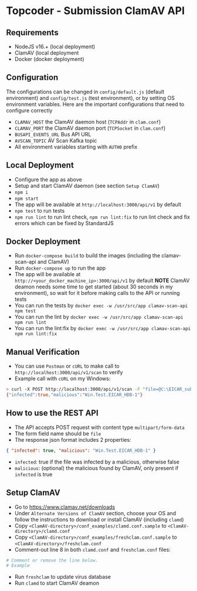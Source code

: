 # Topcoder - Submission ClamAV API

## Requirements

- NodeJS v16.+ (local deployment)
- ClamAV (local deployment
- Docker (docker deployment)

## Configuration

The configurations can be changed in `config/default.js` (default environment) and `config/test.js` (test environment), or by setting OS environment variables. Here are the important configurations that need to configure correctly

- `CLAMAV_HOST` the ClamAV daemon host (`TCPAddr` in `clam.conf`)
- `CLAMAV_PORT` the ClamAV daemon port (`TCPSocket` in `clam.conf`)
- `BUSAPI_EVENTS_URL` Bus API URL
- `AVSCAN_TOPIC` AV Scan Kafka topic
- All environment variables starting with `AUTH0` prefix

## Local Deployment

- Configure the app as above
- Setup and start ClamAV daemon (see section `Setup ClamAV`)
- `npm i`
- `npm start`
- The app will be available at `http://localhost:3000/api/v1` by default
- `npm test` to run tests
- `npm run lint` to run lint check, `npm run lint:fix` to run lint check and fix errors which can be fixed by StandardJS

## Docker Deployment

- Run `docker-compose build` to build the images (including the clamav-scan-api and ClamAV)
- Run `docker-compose up` to run the app
- The app will be available at `http://<your_docker_machine_ip>:3000/api/v1` by default
  **NOTE** ClamAV deamon needs some time to get started (about 30 seconds in my environment), so wait for it before making calls to the API or running tests
- You can run the tests by `docker exec -w /usr/src/app clamav-scan-api npm test`
- You can run the lint by `docker exec -w /usr/src/app clamav-scan-api npm run lint`
- You can run the lint:fix by `docker exec -w /usr/src/app clamav-scan-api npm run lint:fix`

## Manual Verification

- You can use `Postman` or `cURL` to make call to `http://localhost:3000/api/v1/scan` to verify
- Example call with `cURL` on my Windows:

```bash
> curl -X POST http://localhost:3000/api/v1/scan -F "file=@C:\EICAR_submission.zip"
{"infected":true,"malicious":"Win.Test.EICAR_HDB-1"}
```

## How to use the REST API

- The API accepts POST request with content type `multipart/form-data`
- The form field name should be `file`
- The response json format includes 2 properties:

```json
{ "infected": true, "malicious": "Win.Test.EICAR_HDB-1" }
```

- `infected`: true if the file was infected by a malicious, otherwise false
- `malicious`: (optional) the malicious found by ClamAV, only present if `infected` is true

## Setup ClamAV

- Go to https://www.clamav.net/downloads
- Under `Alternate Versions of ClamAV` section, choose your OS and follow the instructions to download or install ClamAV (including `clamd`)
- Copy `<ClamAV-directory>/conf_examples/clamd.conf.sample` to `<ClamAV-directory>/clamd.conf`
- Copy `<ClamAV-directory>/conf_examples/freshclam.conf.sample` to `<ClamAV-directory>/freshclam.conf`
- Comment-out line 8 in both `clamd.conf` and `freshclam.conf` files:

```bash
# Comment or remove the line below.
# Example
```

- Run `freshclam` to update virus database
- Run `clamd` to start ClamAV deamon
